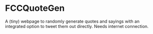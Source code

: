 # FCCQuoteGen
A (tiny) webpage to randomly generate quotes and sayings with an integrated option to tweet them out directly.
Needs internet connection.
